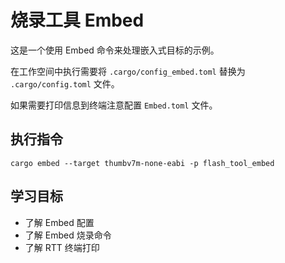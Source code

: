 # 烧录工具 Embed

这是一个使用 Embed 命令来处理嵌入式目标的示例。

在工作空间中执行需要将 `.cargo/config_embed.toml` 替换为 `.cargo/config.toml` 文件。

如果需要打印信息到终端注意配置 `Embed.toml` 文件。

## 执行指令

```shell
cargo embed --target thumbv7m-none-eabi -p flash_tool_embed
```

## 学习目标

- 了解 Embed 配置
- 了解 Embed 烧录命令
- 了解 RTT 终端打印
